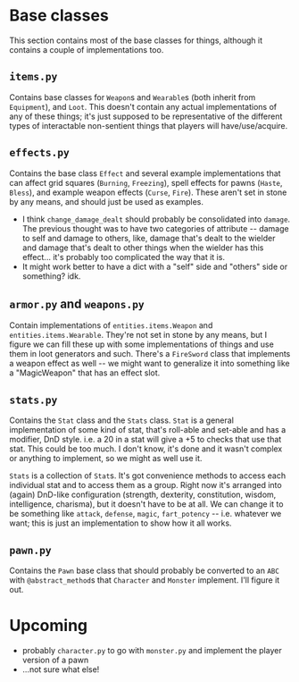 # Base classes
This section contains most of the base classes for things, although it contains a couple of implementations too.

## `items.py`
Contains base classes for `Weapon`s and `Wearable`s (both inherit from `Equipment`), and `Loot`. This doesn't contain any actual implementations of any of these things; it's just supposed to be representative of the different types of interactable non-sentient things that players will have/use/acquire.

## `effects.py`
Contains the base class `Effect` and several example implementations that can affect grid squares (`Burning`, `Freezing`), spell effects for pawns (`Haste`, `Bless`), and example weapon effects (`Curse`, `Fire`). These aren't set in stone by any means, and should just be used as examples. 
* I think `change_damage_dealt` should probably be consolidated into `damage`. The previous thought was to have two categories of attribute -- damage to self and damage to others, like, damage that's dealt to the wielder and damage that's dealt to other things when the wielder has this effect... it's probably too complicated the way that it is.
* It might work better to have a dict with a "self" side and "others" side or something? idk.

## `armor.py` and `weapons.py`
Contain implementations of `entities.items.Weapon` and `entities.items.Wearable`. They're not set in stone by any means, but I figure we can fill these up with some implementations of things and use them in loot generators and such. There's a `FireSword` class that implements a weapon effect as well -- we might want to generalize it into something like a "MagicWeapon" that has an effect slot.

## `stats.py`
Contains the `Stat` class and the `Stats` class. `Stat` is a general implementation of some kind of stat, that's roll-able and set-able and has a modifier, DnD style. i.e. a 20 in a stat will give a +5 to checks that use that stat. This could be too much. I don't know, it's done and it wasn't complex or anything to implement, so we might as well use it.

`Stats` is a collection of `Stat`s. It's got convenience methods to access each individual stat and to access them as a group. Right now it's arranged into (again) DnD-like configuration (strength, dexterity, constitution, wisdom, intelligence, charisma), but it doesn't have to be at all. We can change it to be something like `attack`, `defense`, `magic`, `fart_potency` -- i.e. whatever we want; this is just an implementation to show how it all works.

## `pawn.py`
Contains the `Pawn` base class that should probably be converted to an `ABC` with `@abstract_method`s that `Character` and `Monster` implement. I'll figure it out.

# Upcoming
* probably `character.py` to go with `monster.py` and implement the player version of a pawn
* ...not sure what else!
